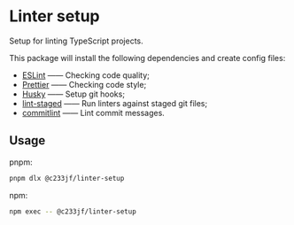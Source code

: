 # Linter setup

Setup for linting TypeScript projects.

This package will install the following dependencies and create config files:

- [ESLint](https://eslint.org/) —— Checking code quality;
- [Prettier](https://prettier.io/) —— Checking code style;
- [Husky](https://typicode.github.io/husky/) —— Setup git hooks;
- [lint-staged](https://github.com/lint-staged/lint-staged#readme) —— Run linters against staged git files;
- [commitlint](https://commitlint.js.org/) —— Lint commit messages.

## Usage

pnpm:

```sh [pnpm]
pnpm dlx @c233jf/linter-setup
```

npm:

```sh [npm]
npm exec -- @c233jf/linter-setup
```

